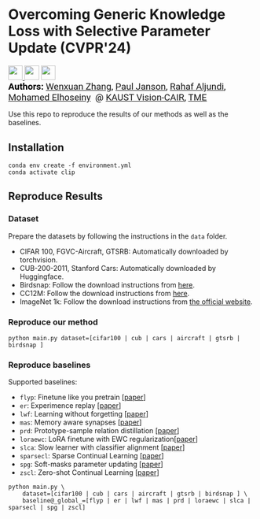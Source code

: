 # Overcoming Generic Knowledge Loss with Selective Parameter Update (CVPR'24)

<a target="_blank" href="https://arxiv.org/pdf/2308.12462">
<img style="height:22pt" src="https://img.shields.io/badge/-Paper-red?style=flat&logo=arxiv">
</a><a target="_blank" href="https://github.com/wx-zhang/spu">
<img style="height:22pt" src="https://img.shields.io/badge/-Code-black?style=flat&logo=github"></a>
<a target="_blank" href="https://github.com/wx-zhang/spu">
<img style="height:22pt" src="https://img.shields.io/badge/-Project Page-white?style=flat&color=%236f91b6"></a>
<br>


<span style="color:black; font-size: 14pt; font-family: Roboto, Helvetica, Arial, Heveltica Neue, sans-serif">
     <b>Authors:</b> <a class="name" target="_blank" href="https://wx-zhang.github.io/">Wenxuan Zhang</a>, 
     <a class="name" target="_blank" href="https://pauljanson002.github.io/">Paul Janson</a>,
     <a class="name" target="_blank" href="https://scholar.google.fr/citations?user=YLh7yrwAAAAJ&hl=en">Rahaf Aljundi</a>,
     <a class="name" target="_blank" href="https://www.mohamed-elhoseiny.com/">Mohamed Elhoseiny</a>&nbsp; @ 
     <a class="btna" target="_blank" href="https://cemse.kaust.edu.sa/vision-cair/vision-cair">KAUST Vision-CAIR</a>, 
          <a class="btna" target="_blank" href="https://www.toyota-europe.com/about-us/toyota-in-europe/toyota-motor-europe">TME</a> &nbsp &nbsp; 
     </span>
     <br>



Use this repo to reproduce the results of our methods as well as the baselines.




## Installation
```
conda env create -f environment.yml
conda activate clip
``` 

## Reproduce Results
### Dataset
Prepare the datasets by following the instructions in the `data` folder.
- CIFAR 100, FGVC-Aircraft, GTSRB: Automatically downloaded by torchvision.
- CUB-200-2011, Stanford Cars: Automatically downloaded by Huggingface. 
- Birdsnap: Follow the download instructions from [here](https://thomasberg.org/).
- CC12M: Follow the download instructions from [here](https://github.com/google-research-datasets/conceptual-12m).
- ImageNet 1k: Follow the download instructions from [the official website](http://image-net.org/).

### Reproduce our method
```
python main.py dataset=[cifar100 | cub | cars | aircraft | gtsrb | birdsnap ]
```

### Reproduce baselines
Supported baselines: 
- `flyp`: Finetune like you pretrain [[paper](https://arxiv.org/abs/2212.00638)]
- `er`: Experimence replay [[paper](https://arxiv.org/abs/1902.10486)]
- `lwf`: Learning without forgetting [[paper](https://arxiv.org/abs/1606.09282)]
- `mas`: Memory aware synapses [[paper](https://arxiv.org/abs/1711.09601)]
- `prd`: Prototype-sample relation distillation [[paper](https://arxiv.org/abs/2303.14771)]
- `loraewc`: LoRA finetune with EWC regularization[[paper](https://arxiv.org/abs/2305.10626)]
- `slca`: Slow learner with classifier alignment [[paper](https://arxiv.org/abs/2303.05118)]
- `sparsecl`: Sparse Continual Learning [[paper](https://arxiv.org/abs/2209.09476)]
- `spg`: Soft-masks parameter updating  [[paper](https://arxiv.org/pdf/2306.14775)]
- `zscl`: Zero-shot Continual Learning [[paper](https://arxiv.org/abs/2303.06628)]

```
python main.py \
    dataset=[cifar100 | cub | cars | aircraft | gtsrb | birdsnap ] \
    baseline@_global_=[flyp | er | lwf | mas | prd | loraewc | slca | sparsecl | spg | zscl]
```
